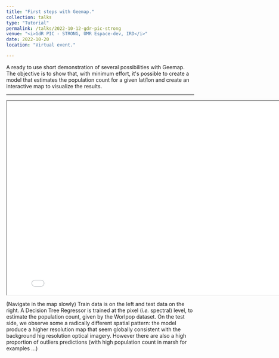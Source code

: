 ```yaml
---
title: "First steps with Geemap."
collection: talks
type: "Tutorial"
permalink: /talks/2022-10-12-gdr-pic-strong
venue: "<i>GdR PIC - STRONG, UMR Espace-dev, IRD</i>"
date: 2022-10-20
location: "Virtual event."

---
```

A ready to use short demonstration of several possibilities with Geemap. The objective is to show that, with minimum effort, it's possible to create a model that estimates the population count for a given lat/lon and create an interactive map to visualize the results.

---

<iframe src="/maps/predicted_population_map.html" width="820" height="520"></iframe>

(Navigate in the map slowly)
Train data is on the left and test data on the right. A Decision Tree Regressor is trained at the pixel (_i.e._ spectral) level, to estimate the population count, given by the Worlpop dataset. On the test side, we observe some a radically different spatial pattern: the model produce a higher resolution map that seem globally consistent with the background hig resolution optical imagery. However there are also a high proportion of outliers predictions (with high population count in marsh for examples ...)


